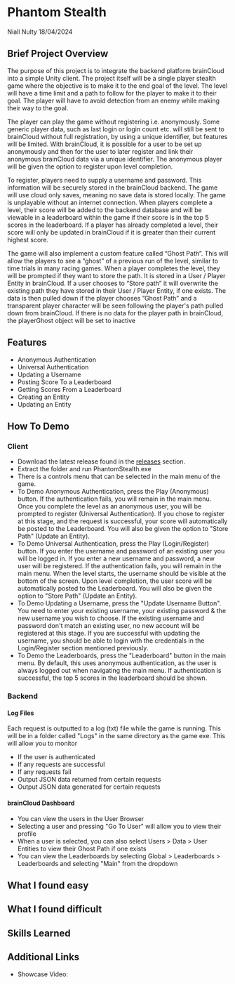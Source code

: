 # Phantom Stealth
Niall Nulty 18/04/2024

## Brief Project Overview
The purpose of this project is to integrate the backend platform brainCloud into a simple Unity client. The project itself will be a single player stealth game where the objective is to make it to the end goal of the level. The level will have a time limit and a path to follow for the player to make it to their goal. The player will have to avoid detection from an enemy while making their way to the goal. 

The player can play the game without registering i.e. anonymously. Some generic player data, such as last login or login count etc. will still be sent to brainCloud without full registration, by using a unique identifier, but features will be limited. With brainCloud, it is possible for a user to be set up anonymously and then for the user to later register and link their anonymous brainCloud data via a unique identifier. The anonymous player will be given the option to register upon level completion.

To register, players need to supply a username and password. This information will be securely stored in the brainCloud backend. The game will use cloud only saves, meaning no save data is stored locally. The game is unplayable without an internet connection. When players complete a level, their score will be added to the backend database and will be viewable in a leaderboard within the game if their score is in the top 5 scores in the leaderboard. If a player has already completed a level, their score will only be updated in brainCloud if it is greater than their current highest score. 

The game will also implement a custom feature called “Ghost Path”. This will allow the players to see a “ghost” of a previous run of the level, similar to time trials in many racing games. When a player completes the level, they will be prompted if they want to store the path. It is stored in a User / Player Entity in brainCloud. If a user chooses to “Store path” it will overwrite the existing path they have stored in their User / Player Entity, if one exists. The data is then pulled down if the player chooses ”Ghost Path” and a transparent player character will be seen following the player's path pulled down from brainCloud. If there is no data for the player path in brainCloud, the playerGhost object will be set to inactive


## Features 
- Anonymous Authentication
- Universal Authentication
- Updating a Username
- Posting Score To a Leaderboard
- Getting Scores From a Leaderboard
- Creating an Entity
- Updating an Entity

## How To Demo
### Client
- Download the latest release found in the [releases](https://github.com/NiallNulty/PhantomStealth/releases) section.
- Extract the folder and run PhantomStealth.exe
- There is a controls menu that can be selected in the main menu of the game.
- To Demo Anonymous Authentication, press the Play (Anonymous) button. If the authentication fails, you will remain in the main menu. Once you complete the level as an anonymous user, you will be prompted to register (Universal Authentication). If you chose to register at this stage, and the request is successful, your score will automatically be posted to the Leaderboard. You will also be given the option to "Store Path" (Update an Entity).
- To Demo Universal Authentication, press the Play (Login/Register) button. If you enter the username and password of an existing user you will be logged in. If you enter a new username and password, a new user will be registered. If the authentication fails, you will remain in the main menu. When the level starts, the username should be visible at the bottom of the screen. Upon level completion, the user score will be automatically posted to the Leaderboard. You will also be given the option to "Store Path" (Update an Entity).
- To Demo Updating a Username, press the "Update Username Button". You need to enter your existing username, your existing password & the new username you wish to choose. If the existing username and password don't match an existing user, no new account will be registered at this stage. If you are successful with updating the username, you should be able to login with the credentials in the Login/Register section mentioned previously.
- To Demo the Leaderboards, press the "Leaderboard" button in the main menu. By default, this uses anonymous authentication, as the user is always logged out when navigating the main menu. If authentication is successful, the top 5 scores in the leaderboard should be shown.

### Backend
#### Log Files
Each request is outputted to a log (txt) file while the game is running. This will be in a folder called "Logs" in the same directory as the game exe. This will allow you to monitor
- If the user is authenticated
- If any requests are successful
- If any requests fail
- Output JSON data returned from certain requests
- Output JSON data generated for certain requests

#### brainCloud Dashboard
- You can view the users in the User Browser
- Selecting a user and pressing "Go To User" will allow you to view their profile 
- When a user is selected, you can also select Users > Data > User Entities to view their Ghost Path if one exists
- You can view the Leaderboards by selecting Global > Leaderboards > Leaderboards and selecting "Main" from the dropdown

## What I found easy

## What I found difficult

## Skills Learned

## Additional Links
- Showcase Video:
